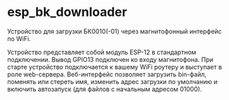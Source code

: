 # esp_bk_downloader
Устройство для загрузки БК0010(-01) через магнитофонный интерфейс по WiFi.


Устройство представляет собой модуль ESP-12 в стандартном подключении. Вывод GPIO13 подключен ко входу магнитофона.
При старте устройство подключается к вашему WiFi роутеру и выступает в роле web-сервера.
Веб-интерфейс позволяет загрузить bin-файл, поменять или стереть имя, изменить адрес загрузки по умолчанию и включить автозапуск (для файлов с начальным адресом 01000).

